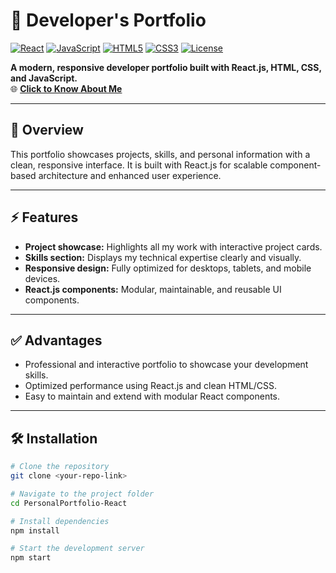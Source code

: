 # 💼 Developer's Portfolio

[![React](https://img.shields.io/badge/React-v18-blue)](https://reactjs.org/) [![JavaScript](https://img.shields.io/badge/JavaScript-ES6-yellow)](https://developer.mozilla.org/en-US/docs/Web/JavaScript) [![HTML5](https://img.shields.io/badge/HTML5-orange)](https://developer.mozilla.org/en-US/docs/Web/HTML) [![CSS3](https://img.shields.io/badge/CSS3-blueviolet)](https://developer.mozilla.org/en-US/docs/Web/CSS) [![License](https://img.shields.io/badge/License-MIT-green)](LICENSE)
  

**A modern, responsive developer portfolio built with React.js, HTML, CSS, and JavaScript.**  
🌐 **[Click to Know About Me](https://personalportfolio-online.netlify.app/)**

---

## 🌟 Overview
This portfolio showcases projects, skills, and personal information with a clean, responsive interface. It is built with React.js for scalable component-based architecture and enhanced user experience.  

---

## ⚡ Features
- **Project showcase:** Highlights all my work with interactive project cards.  
- **Skills section:** Displays my technical expertise clearly and visually.  
- **Responsive design:** Fully optimized for desktops, tablets, and mobile devices.  
- **React.js components:** Modular, maintainable, and reusable UI components.  

---

## ✅ Advantages
- Professional and interactive portfolio to showcase your development skills.  
- Optimized performance using React.js and clean HTML/CSS.  
- Easy to maintain and extend with modular React components.  

---

## 🛠 Installation

```bash
# Clone the repository
git clone <your-repo-link>

# Navigate to the project folder
cd PersonalPortfolio-React

# Install dependencies
npm install

# Start the development server
npm start
